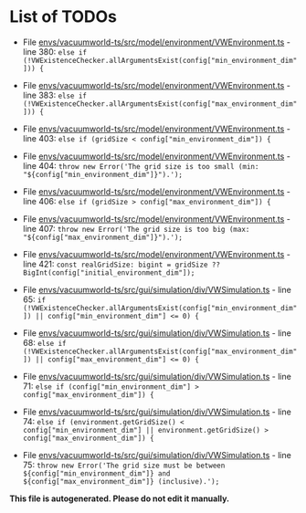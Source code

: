 # List of TODOs

* File [envs/vacuumworld-ts/src/model/environment/VWEnvironment.ts](envs/vacuumworld-ts/src/model/environment/VWEnvironment.ts) - line 380: `else if (!VWExistenceChecker.allArgumentsExist(config["min_environment_dim"])) {`

* File [envs/vacuumworld-ts/src/model/environment/VWEnvironment.ts](envs/vacuumworld-ts/src/model/environment/VWEnvironment.ts) - line 383: `else if (!VWExistenceChecker.allArgumentsExist(config["max_environment_dim"])) {`

* File [envs/vacuumworld-ts/src/model/environment/VWEnvironment.ts](envs/vacuumworld-ts/src/model/environment/VWEnvironment.ts) - line 403: `else if (gridSize < config["min_environment_dim"]) {`

* File [envs/vacuumworld-ts/src/model/environment/VWEnvironment.ts](envs/vacuumworld-ts/src/model/environment/VWEnvironment.ts) - line 404: `throw new Error('The grid size is too small (min: "${config["min_environment_dim"]}").');`

* File [envs/vacuumworld-ts/src/model/environment/VWEnvironment.ts](envs/vacuumworld-ts/src/model/environment/VWEnvironment.ts) - line 406: `else if (gridSize > config["max_environment_dim"]) {`

* File [envs/vacuumworld-ts/src/model/environment/VWEnvironment.ts](envs/vacuumworld-ts/src/model/environment/VWEnvironment.ts) - line 407: `throw new Error('The grid size is too big (max: "${config["max_environment_dim"]}").');`

* File [envs/vacuumworld-ts/src/model/environment/VWEnvironment.ts](envs/vacuumworld-ts/src/model/environment/VWEnvironment.ts) - line 421: `const realGridSize: bigint = gridSize ?? BigInt(config["initial_environment_dim"]);`

* File [envs/vacuumworld-ts/src/gui/simulation/div/VWSimulation.ts](envs/vacuumworld-ts/src/gui/simulation/div/VWSimulation.ts) - line 65: `if (!VWExistenceChecker.allArgumentsExist(config["min_environment_dim"]) || config["min_environment_dim"] <= 0) {`

* File [envs/vacuumworld-ts/src/gui/simulation/div/VWSimulation.ts](envs/vacuumworld-ts/src/gui/simulation/div/VWSimulation.ts) - line 68: `else if (!VWExistenceChecker.allArgumentsExist(config["max_environment_dim"]) || config["max_environment_dim"] <= 0) {`

* File [envs/vacuumworld-ts/src/gui/simulation/div/VWSimulation.ts](envs/vacuumworld-ts/src/gui/simulation/div/VWSimulation.ts) - line 71: `else if (config["min_environment_dim"] > config["max_environment_dim"]) {`

* File [envs/vacuumworld-ts/src/gui/simulation/div/VWSimulation.ts](envs/vacuumworld-ts/src/gui/simulation/div/VWSimulation.ts) - line 74: `else if (environment.getGridSize() < config["min_environment_dim"] || environment.getGridSize() > config["max_environment_dim"]) {`

* File [envs/vacuumworld-ts/src/gui/simulation/div/VWSimulation.ts](envs/vacuumworld-ts/src/gui/simulation/div/VWSimulation.ts) - line 75: `throw new Error('The grid size must be between ${config["min_environment_dim"]} and ${config["max_environment_dim"]} (inclusive).');`

**This file is autogenerated. Please do not edit it manually.**
